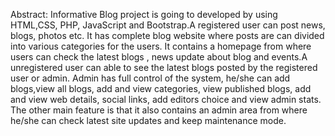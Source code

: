 Abstract:
     Informative Blog project is going to developed by using HTML,CSS, PHP, JavaScript and Bootstrap.A registered user can post news, blogs, photos etc. It has complete blog website where posts are can divided into various categories for the users. It contains a homepage from where users can check the latest blogs , news update about blog and events.A unregistered user can able to see the latest blogs posted by the registered user or admin. Admin has full control of the system, he/she can add blogs,view all blogs, add and view categories, view published blogs, add and view web details, social links, add editors choice and view admin stats. The other main feature is that it also contains an admin area from where he/she can check latest site updates and keep maintenance mode.


 


